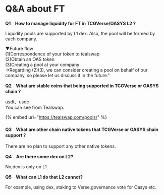 # Q\&A about FT

**Q1　How to manage liquidity for FT in TCGVerse/OASYS L2 ?**

Liquidity pools are supported by L1 dex. Also, the pool will be formed by each company.

▼Future flow\
(1)Correspondence of your token to tealswap \
(2)Obtain an OAS token\
(3)Creating a pool at your company \
→Regarding (2)(3), we can consider creating a pool on behalf of our company, so please let us discuss it in the future."



**Q2　What are stable coins that being supported in TCGVerse or OASYS chain ?**

usdt、usdc\
You can see from Tealswap.

{% embed url="https://tealswap.com/pools/" %}

#### Q3　What are other chain native tokens that TCGVerse or OASYS chain support ?

There are no plan to support any other native tokens.



**Q4　Are there some dex on L2?**

No,dex is only on L1.



**Q5　What can L1 do that L2 cannot?**

For example, using dex, staking to Verse,governance vote for Oasys etc.





